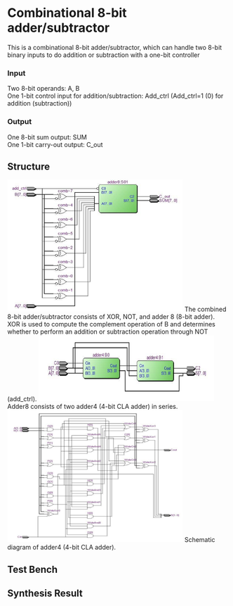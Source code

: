 # Combinational 8-bit adder/subtractor  

This is a combinational 8-bit adder/subtractor, which can handle two 8-bit binary inputs to do addition or subtraction with a one-bit controller  

### Input  
Two 8-bit operands: A, B  
One 1-bit control input for addition/subtraction: Add_ctrl (Add_ctrl=1 (0) for addition (subtraction))  
### Output  
One 8-bit sum output: SUM  
One 1-bit carry-out output: C_out  


## Structure  
<img src="https://github.com/BearLand0713/Basic_Circuits_Design/blob/main/comb_8_bit_adder_subtractor/picture/8b_addsub.png" width="400" height="300">  
The combined 8-bit adder/subtractor consists of XOR, NOT, and adder 8 (8-bit adder). XOR is used to compute the complement operation of B and determines whether to perform an addition or subtraction operation through NOT (add_ctrl).  

<img src="https://github.com/BearLand0713/Basic_Circuits_Design/blob/main/comb_8_bit_adder_subtractor/picture/adder8.png" width="400" height="150">   
Adder8 consists of two adder4 (4-bit CLA adder) in series.  

<img src="https://github.com/BearLand0713/Basic_Circuits_Design/blob/main/comb_8_bit_adder_subtractor/picture/adder4.png" width="400" height="300">  
Schematic diagram of adder4 (4-bit CLA adder).  

## Test Bench  


## Synthesis Result  

